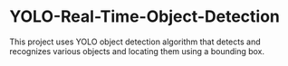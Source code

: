 # YOLO-Real-Time-Object-Detection
This project uses YOLO object detection algorithm that detects and recognizes various objects and locating them using a bounding box.
